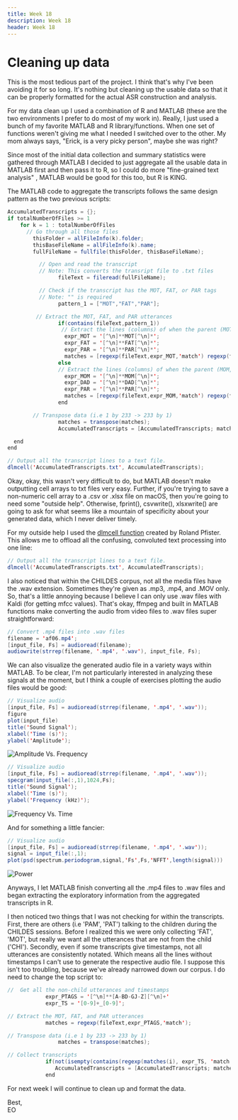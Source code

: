 ```yaml
---
title: Week 18
description: Week 18
header: Week 18
---
```


# Cleaning up data
This is the most tedious part of the project. I think that's why I've been avoiding it for so long. It's nothing but cleaning up the usable data so that it can be properly formatted for the actual ASR construction and analysis.

For my data clean up I used a combination of R and MATLAB (these are the two environments I prefer to do most of my work in). Really, I just used a bunch of my favorite MATLAB and R library/functions. When one set of functions weren't giving me what I needed I switched over to the other. My mom always says, "Erick, is a very picky person", maybe she was right?

Since most of the initial data collection and summary statistics were gathered through MATLAB I decided to just aggregate all the usable data in MATLAB first and then pass it to R, so I could do more "fine-grained text analysis" , MATLAB would be good for this too, but R is KING.

The MATLAB code to aggregate the transcripts follows the same design pattern as the two previous scripts:

```java
AccumulatedTranscripts = {};
if totalNumberOfFiles >= 1
	for k = 1 : totalNumberOfFiles
	  // Go through all those files
		thisFolder = allFileInfo(k).folder;
		thisBaseFileName = allFileInfo(k).name;
		fullFileName = fullfile(thisFolder, thisBaseFileName);

          // Open and read the transcript
          // Note: This converts the transript file to .txt files
                fileText = fileread(fullFileName);

          // Check if the transcript has the MOT, FAT, or PAR tags
          // Note: "" is required
                pattern_1 = ["MOT","FAT","PAR"];

         // Extract the MOT, FAT, and PAR utterances
                if(contains(fileText,pattern_1))
                 // Extract the lines (columns) of when the parent (MOT, FAT, PAR) is talking
                  expr_MOT = '[^\n]**MOT[^\n]*';
                  expr_FAT = '[^\n]**FAT[^\n]*';
                  expr_PAR = '[^\n]**PAR[^\n]*';
                  matches = [regexp(fileText,expr_MOT,'match') regexp(fileText,expr_FAT,'match') regexp(fileText,expr_PAR,'match')];
                else
                // Extract the lines (columns) of when the parent (MOM, DAD, PAR) is talking
                  expr_MOM = '[^\n]**MOM[^\n]*';
                  expr_DAD = '[^\n]**DAD[^\n]*';
                  expr_PAR = '[^\n]**PAR[^\n]*';
                  matches = [regexp(fileText,expr_MOM,'match') regexp(fileText,expr_DAD,'match') regexp(fileText,expr_PAR,'match')];   
                end

        // Transpose data (i.e 1 by 233 -> 233 by 1)
                matches = transpose(matches);
                AccumulatedTranscripts = [AccumulatedTranscripts; matches]

  end
end

// Output all the transcript lines to a text file.
dlmcell('AccumulatedTranscripts.txt', AccumulatedTranscripts);
```

Okay, okay, this wasn't very difficult to do, but MATLAB doesn't make outputting cell arrays to txt files very easy. Further, if you're trying to save a non-numeric cell array to a .csv or .xlsx file on macOS, then you're going to need some "outside help". Otherwise, fprint(), csvwrite(), xlsxwrite() are going to ask for what seems like a mountain of specificity about your generated data, which I never deliver timely.

For my outside help I used the [dlmcell function](https://www.mathworks.com/matlabcentral/fileexchange/25387-write-cell-array-to-text-file) created by Roland Pfister. This allows me to offload all the confusing, convoluted text processing into one line:

```java
// Output all the transcript lines to a text file.
dlmcell('AccumulatedTranscripts.txt', AccumulatedTranscripts);
```

I also noticed that within the CHILDES corpus, not all the media files have the .wav extension. Sometimes they're given as .mp3, .mp4, and .MOV only. So, that's a little annoying because I believe I can only use .wav files with Kaldi (for getting mfcc values). That's okay, ffmpeg and built in MATLAB functions make converting the audio from video files to .wav files super straightforward:

```java
// Convert .mp4 files into .wav files
filename = 'af06.mp4';
[input_file, Fs] = audioread(filename);
audiowrite(strrep(filename, '.mp4', '.wav'), input_file, Fs);
```

We can also visualize the generated audio file in a variety ways within MATLAB.
To be clear, I'm not particularly interested in analyzing these signals at the moment, but I think a couple of exercises plotting the audio files would be good:

```java
// Visualize audio
[input_file, Fs] = audioread(strrep(filename, '.mp4', '.wav'));
figure
plot(input_file)
title('Sound Signal');
xlabel('Time (s)');
ylabel('Amplitude');
```
![Amplitude Vs. Frequency](https://storage.googleapis.com/root-proposal-1246/CREU_DATA/week_18/amp%3Atime.png)

```java
// Visualize audio
[input_file, Fs] = audioread(strrep(filename, '.mp4', '.wav'));
specgram(input_file(:,1),1024,Fs);
title('Sound Signal');
xlabel('Time (s)');
ylabel('Frequency (kHz)');
```
![Frequency Vs. Time](https://storage.googleapis.com/root-proposal-1246/CREU_DATA/week_18/freq%3Atime.png)

And for something a little fancier:
```java
// Visualize audio
[input_file, Fs] = audioread(strrep(filename, '.mp4', '.wav'));
signal = input_file(:,1);
plot(psd(spectrum.periodogram,signal,'Fs',Fs,'NFFT',length(signal)))
```
![Power](https://storage.googleapis.com/root-proposal-1246/CREU_DATA/week_18/power%3Atime.png)

Anyways, I let MATLAB finish converting all the .mp4 files to .wav files and began extracting the exploratory information from the aggregated transcripts in R.

I then noticed two things that I was not checking for within the transcripts. First, there are others (i.e 'PAM', 'PAT') talking to the children during the CHILDES sessions. Before I realized this we were only collecting 'FAT', 'MOT', but really we want all the utterances that are not from the child ('CHI'). Secondly, even if some transcripts give timestamps, not all utterances are consistently notated. Which means all the lines without timestamps I can't use to generate the respective audio file. I suppose this isn't too troubling, because we've already narrowed down our corpus. I do need to change the top script to:

```java
//  Get all the non-child utterances and timestamps
			expr_PTAGS = '[^\n]**[A-BD-GJ-Z][^\n]+'
			expr_TS = '[0-9]+_[0-9]';

// Extract the MOT, FAT, and PAR utterances
			matches = regexp(fileText,expr_PTAGS,'match');

// Transpose data (i.e 1 by 233 -> 233 by 1)
      			matches = transpose(matches);

// Collect transcripts			
			if(not(isempty(contains(regexp(matches(i), expr_TS, 'match'))))
			   AccumulatedTranscripts = [AccumulatedTranscripts; matches]
			end
```  

For next week I will continue to clean up and format the data.

Best, <br />
EO

